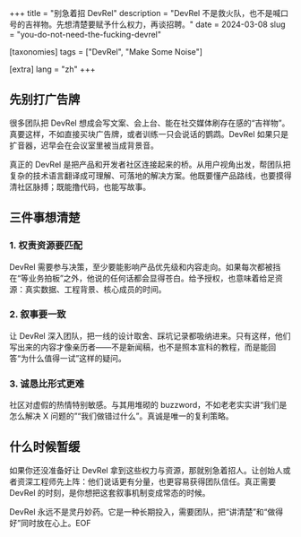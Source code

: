 +++
title = "别急着招 DevRel"
description = "DevRel 不是救火队，也不是喊口号的吉祥物。先想清楚要赋予什么权力，再谈招聘。"
date = 2024-03-08
slug = "you-do-not-need-the-fucking-devrel"

[taxonomies]
tags = ["DevRel", "Make Some Noise"]

[extra]
lang = "zh"
+++

## 先别打广告牌

很多团队把 DevRel 想成会写文案、会上台、能在社交媒体刷存在感的“吉祥物”。真要这样，不如直接买块广告牌，或者训练一只会说话的鹦鹉。DevRel 如果只是扩音器，迟早会在会议室里被当成背景音。

真正的 DevRel 是把产品和开发者社区连接起来的桥。从用户视角出发，帮团队把复杂的技术语言翻译成可理解、可落地的解决方案。他既要懂产品路线，也要摸得清社区脉搏；既能撸代码，也能写故事。

## 三件事想清楚

### 1. 权责资源要匹配

DevRel 需要参与决策，至少要能影响产品优先级和内容走向。如果每次都被挡在“等业务拍板”之外，他说的任何话都会显得苍白。给予授权，也意味着给足资源：真实数据、工程背景、核心成员的时间。

### 2. 叙事要一致

让 DevRel 深入团队，把一线的设计取舍、踩坑记录都吸纳进来。只有这样，他们写出来的内容才像亲历者——不是新闻稿，也不是照本宣科的教程，而是能回答“为什么值得一试”这样的疑问。

### 3. 诚恳比形式更难

社区对虚假的热情特别敏感。与其用堆砌的 buzzword，不如老老实实讲“我们是怎么解决 X 问题的”“我们做错过什么”。真诚是唯一的复利策略。

## 什么时候暂缓

如果你还没准备好让 DevRel 拿到这些权力与资源，那就别急着招人。让创始人或者资深工程师先上阵：他们说话更有分量，也更容易获得团队信任。真正需要 DevRel 的时刻，是你想把这套叙事机制变成常态的时候。

DevRel 永远不是灵丹妙药。它是一种长期投入，需要团队，把“讲清楚”和“做得好”同时放在心上。EOF
